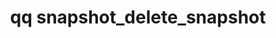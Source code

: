 ---
category: snapshot
command: snapshot_delete_snapshot
optional_options:
- alternate:
  - --id
  help: Snapshot ID
  name: -i
  required: true
permalink: /qq-cli-command-guide/snapshot/snapshot_delete_snapshot.html
positional_options: []
sidebar: qq_cli_command_reference_sidebar
summary: This section explains how to use the <code>qq snapshot_delete_snapshot</code>
  command.
synopsis: Delete a single snapshot
title: qq snapshot_delete_snapshot
usage: qq snapshot_delete_snapshot [-h] -i ID
zendesk_source: qq CLI Command Guide

---